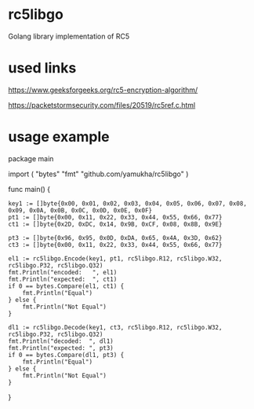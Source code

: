 # rc5libgo

Golang library implementation of RC5 

# used links

https://www.geeksforgeeks.org/rc5-encryption-algorithm/

https://packetstormsecurity.com/files/20519/rc5ref.c.html


# usage example 	

package main

import (
	"bytes"
    "fmt"
    "github.com/yamukha/rc5libgo"
)

func main() {

	key1 := []byte{0x00, 0x01, 0x02, 0x03, 0x04, 0x05, 0x06, 0x07, 0x08, 0x09, 0x0A, 0x0B, 0x0C, 0x0D, 0x0E, 0x0F}
	pt1 := []byte{0x00, 0x11, 0x22, 0x33, 0x44, 0x55, 0x66, 0x77}
	ct1 := []byte{0x2D, 0xDC, 0x14, 0x9B, 0xCF, 0x08, 0x8B, 0x9E}

	pt3 := []byte{0x96, 0x95, 0x0D, 0xDA, 0x65, 0x4A, 0x3D, 0x62}
	ct3 := []byte{0x00, 0x11, 0x22, 0x33, 0x44, 0x55, 0x66, 0x77}

	el1 := rc5libgo.Encode(key1, pt1, rc5libgo.R12, rc5libgo.W32, rc5libgo.P32, rc5libgo.Q32)
	fmt.Println("encoded:   ", el1)
	fmt.Println("expected:  ", ct1)
	if 0 == bytes.Compare(el1, ct1) {
		fmt.Println("Equal")
	} else {
		fmt.Println("Not Equal")
	}

	dl1 := rc5libgo.Decode(key1, ct3, rc5libgo.R12, rc5libgo.W32, rc5libgo.P32, rc5libgo.Q32)
	fmt.Println("decoded:  ", dl1)
	fmt.Println("expected: ", pt3)
	if 0 == bytes.Compare(dl1, pt3) {
		fmt.Println("Equal")
	} else {
		fmt.Println("Not Equal")
	}
}
